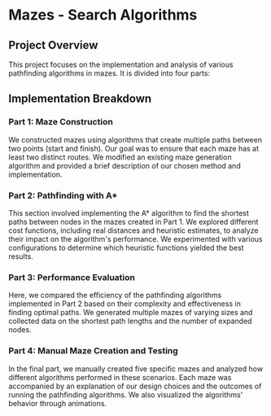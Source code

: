 # Mazes - Search Algorithms

## Project Overview
This project focuses on the implementation and analysis of various pathfinding algorithms in mazes. It is divided into four parts:

## Implementation Breakdown

### Part 1: Maze Construction
We constructed mazes using algorithms that create multiple paths between two points (start and finish). Our goal was to ensure that each maze has at least two distinct routes. We modified an existing maze generation algorithm and provided a brief description of our chosen method and implementation.

### Part 2: Pathfinding with A*
This section involved implementing the A* algorithm to find the shortest paths between nodes in the mazes created in Part 1. We explored different cost functions, including real distances and heuristic estimates, to analyze their impact on the algorithm's performance. We experimented with various configurations to determine which heuristic functions yielded the best results.

### Part 3: Performance Evaluation
Here, we compared the efficiency of the pathfinding algorithms implemented in Part 2 based on their complexity and effectiveness in finding optimal paths. We generated multiple mazes of varying sizes and collected data on the shortest path lengths and the number of expanded nodes.

### Part 4: Manual Maze Creation and Testing
In the final part, we manually created five specific mazes and analyzed how different algorithms performed in these scenarios. Each maze was accompanied by an explanation of our design choices and the outcomes of running the pathfinding algorithms. We also visualized the algorithms' behavior through animations.
